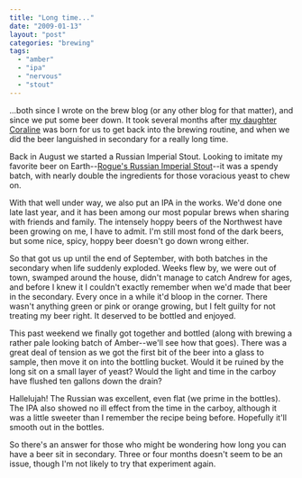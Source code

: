 ```yaml
---
title: "Long time..."
date: "2009-01-13"
layout: "post"
categories: "brewing"
tags: 
  - "amber"
  - "ipa"
  - "nervous"
  - "stout"
---
```


...both since I wrote on the brew blog (or any other blog for that matter), and since we put some beer down. It took several months after [my daughter Coraline](http://aclarkfam.blogspot.com/) was born for us to get back into the brewing routine, and when we did the beer languished in secondary for a really long time.

  

Back in August we started a Russian Imperial Stout. Looking to imitate my favorite beer on Earth--[Rogue's Russian Imperial Stout](http://www.rogue.com/beers/imperial-stout.php)\--it was a spendy batch, with nearly double the ingredients for those voracious yeast to chew on.

  

With that well under way, we also put an IPA in the works. We'd done one late last year, and it has been among our most popular brews when sharing with friends and family. The intensely hoppy beers of the Northwest have been growing on me, I have to admit. I'm still most fond of the dark beers, but some nice, spicy, hoppy beer doesn't go down wrong either.

  

So that got us up until the end of September, with both batches in the secondary when life suddenly exploded. Weeks flew by, we were out of town, swamped around the house, didn't manage to catch Andrew for ages, and before I knew it I couldn't exactly remember when we'd made that beer in the secondary. Every once in a while it'd bloop in the corner. There wasn't anything green or pink or orange growing, but I felt guilty for not treating my beer right. It deserved to be bottled and enjoyed.

  

This past weekend we finally got together and bottled (along with brewing a rather pale looking batch of Amber--we'll see how that goes). There was a great deal of tension as we got the first bit of the beer into a glass to sample, then move it on into the bottling bucket. Would it be ruined by the long sit on a small layer of yeast? Would the light and time in the carboy have flushed ten gallons down the drain?

  

Hallelujah! The Russian was excellent, even flat (we prime in the bottles). The IPA also showed no ill effect from the time in the carboy, although it was a little sweeter than I remember the recipe being before. Hopefully it'll smooth out in the bottles.

  

So there's an answer for those who might be wondering how long you can have a beer sit in secondary. Three or four months doesn't seem to be an issue, though I'm not likely to try that experiment again.
